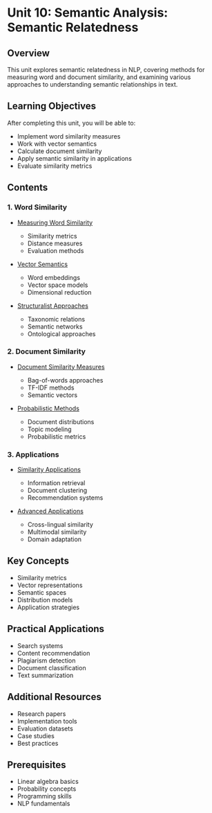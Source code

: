 # Unit 10: Semantic Analysis: Semantic Relatedness

## Overview
This unit explores semantic relatedness in NLP, covering methods for measuring word and document similarity, and examining various approaches to understanding semantic relationships in text.

## Learning Objectives
After completing this unit, you will be able to:
- Implement word similarity measures
- Work with vector semantics
- Calculate document similarity
- Apply semantic similarity in applications
- Evaluate similarity metrics

## Contents

### 1. Word Similarity
- [Measuring Word Similarity](01_word_similarity.md)
  - Similarity metrics
  - Distance measures
  - Evaluation methods
  
- [Vector Semantics](02_vector_semantics.md)
  - Word embeddings
  - Vector space models
  - Dimensional reduction

- [Structuralist Approaches](03_structuralist.md)
  - Taxonomic relations
  - Semantic networks
  - Ontological approaches

### 2. Document Similarity
- [Document Similarity Measures](04_doc_similarity.md)
  - Bag-of-words approaches
  - TF-IDF methods
  - Semantic vectors
  
- [Probabilistic Methods](05_probabilistic.md)
  - Document distributions
  - Topic modeling
  - Probabilistic metrics

### 3. Applications
- [Similarity Applications](06_applications.md)
  - Information retrieval
  - Document clustering
  - Recommendation systems
  
- [Advanced Applications](07_advanced_applications.md)
  - Cross-lingual similarity
  - Multimodal similarity
  - Domain adaptation

## Key Concepts
- Similarity metrics
- Vector representations
- Semantic spaces
- Distribution models
- Application strategies

## Practical Applications
- Search systems
- Content recommendation
- Plagiarism detection
- Document classification
- Text summarization

## Additional Resources
- Research papers
- Implementation tools
- Evaluation datasets
- Case studies
- Best practices

## Prerequisites
- Linear algebra basics
- Probability concepts
- Programming skills
- NLP fundamentals 